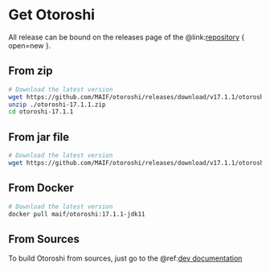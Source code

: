 # Get Otoroshi

All release can be bound on the releases page of the @link:[repository](https://github.com/MAIF/otoroshi/releases) { open=new }.

## From zip

```sh
# Download the latest version
wget https://github.com/MAIF/otoroshi/releases/download/v17.1.1/otoroshi-17.1.1.zip
unzip ./otoroshi-17.1.1.zip
cd otoroshi-17.1.1
```

## From jar file

```sh
# Download the latest version
wget https://github.com/MAIF/otoroshi/releases/download/v17.1.1/otoroshi.jar
```

## From Docker

```sh
# Download the latest version
docker pull maif/otoroshi:17.1.1-jdk11
```

## From Sources

To build Otoroshi from sources, just go to the @ref:[dev documentation](../dev.md)
